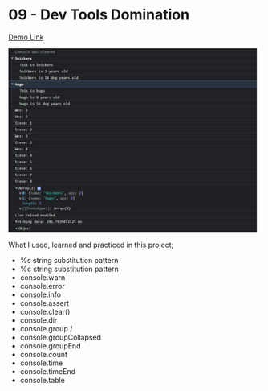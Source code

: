 # 09 - Dev Tools Domination

[Demo Link](https://htmlpreview.github.io/?https://github.com/HakanOzdemir85/5_JavaScript-30-Days-Challenge/blob/main/09%20-%20Dev%20Tools%20Domination/index.html)

![This is an image](https://github.com/HakanOzdemir85/5_JavaScript-30-Days-Challenge/blob/main/09%20-%20Dev%20Tools%20Domination/screenshot.png)

What I used, learned and practiced in this project;

- %s string substitution pattern
- %c string substitution pattern
- console.warn
- console.error
- console.info
- console.assert
- console.clear()
- console.dir
- console.group / 
- console.groupCollapsed 
- console.groupEnd
- console.count
- console.time
- console.timeEnd
- console.table
